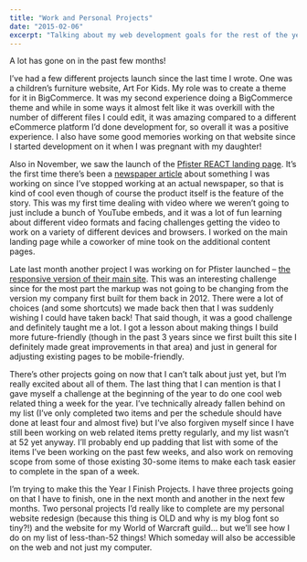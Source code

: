 ```yaml
---
title: "Work and Personal Projects"
date: "2015-02-06"
excerpt: "Talking about my web development goals for the rest of the year and some recent project launches."
---
```

A lot has gone on in the past few months!

I’ve had a few different projects launch since the last time I wrote. One was a children’s furniture website, Art For Kids. My role was to create a theme for it in BigCommerce. It was my second experience doing a BigCommerce theme and while in some ways it almost felt like it was overkill with the number of different files I could edit, it was amazing compared to a different eCommerce platform I’d done development for, so overall it was a positive experience. I also have some good memories working on that website since I started development on it when I was pregnant with my daughter!

Also in November, we saw the launch of the [Pfister REACT landing page](http://www.pfisterfaucets.com/innovations/efaucet). It’s the first time there’s been a [newspaper article](http://www.nytimes.com/2014/11/14/business/media/with-a-whisper-pfister-takes-a-comedic-jab-at-highbrow-faucet-commercials.html?_r=0) about something I was working on since I’ve stopped working at an actual newspaper, so that is kind of cool even though of course the product itself is the feature of the story. This was my first time dealing with video where we weren’t going to just include a bunch of YouTube embeds, and it was a lot of fun learning about different video formats and facing challenges getting the video to work on a variety of different devices and browsers. I worked on the main landing page while a coworker of mine took on the additional content pages.

Late last month another project I was working on for Pfister launched – [the responsive version of their main site](http://www.pfisterfaucets.com/). This was an interesting challenge since for the most part the markup was not going to be changing from the version my company first built for them back in 2012. There were a lot of choices (and some shortcuts) we made back then that I was suddenly wishing I could have taken back! That said though, it was a good challenge and definitely taught me a lot. I got a lesson about making things I build more future-friendly (though in the past 3 years since we first built this site I definitely made great improvements in that area) and just in general for adjusting existing pages to be mobile-friendly.

There’s other projects going on now that I can’t talk about just yet, but I’m really excited about all of them. The last thing that I can mention is that I gave myself a challenge at the beginning of the year to do one cool web related thing a week for the year. I’ve technically already fallen behind on my list (I’ve only completed two items and per the schedule should have done at least four and almost five) but I’ve also forgiven myself since I have still been working on web related items pretty regularly, and my list wasn’t at 52 yet anyway. I’ll probably end up padding that list with some of the items I’ve been working on the past few weeks, and also work on removing scope from some of those existing 30-some items to make each task easier to complete in the span of a week.

I’m trying to make this the Year I Finish Projects. I have three projects going on that I have to finish, one in the next month and another in the next few months. Two personal projects I’d really like to complete are my personal website redesign (because this thing is OLD and why is my blog font so tiny?!) and the website for my World of Warcraft guild… but we’ll see how I do on my list of less-than-52 things! Which someday will also be accessible on the web and not just my computer.
